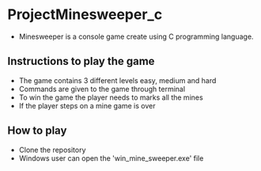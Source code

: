 # ProjectMinesweeper_c

- Minesweeper is a console game create using C programming language.

## Instructions to play the game

- The game contains 3 different levels easy, medium and hard
- Commands are given to the game through terminal
- To win the game the player needs to marks all the mines
- If the player steps on a mine game is over

## How to play

- Clone the repository
- Windows user can open the 'win_mine_sweeper.exe' file

